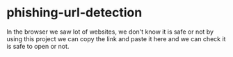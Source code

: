 # phishing-url-detection
In the browser we saw lot of websites, we don't know it is safe or not by using this project we can copy the link and paste it here and we can check it is safe to open or not.
